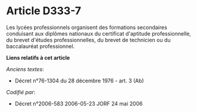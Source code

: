 # Article D333-7

Les lycées professionnels organisent des formations secondaires conduisant aux diplômes nationaux du certificat d'aptitude
professionnelle, du brevet d'études professionnelles, du brevet de technicien ou du baccalauréat professionnel.

**Liens relatifs à cet article**

_Anciens textes_:

  - Décret n°76-1304 du 28 décembre 1976 - art. 3 (Ab)

_Codifié par_:

  - Décret n°2006-583 2006-05-23 JORF 24 mai 2006
